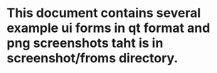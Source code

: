 # This document contains several example ui forms in qt format and png screenshots taht is in screenshot/froms directory. 

